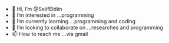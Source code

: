 - 👋 Hi, I’m @SeiifEldiin
- 👀 I’m interested in ...programming
- 🌱 I’m currently learning ...programming and coding
- 💞️ I’m looking to collaborate on ...researches and programming
- 📫 How to reach me ...via gmail

<!---
SeiifEldiin/SeiifEldiin is a ✨ special ✨ repository because its `README.md` (this file) appears on your GitHub profile.
You can click the Preview link to take a look at your changes.
--->
